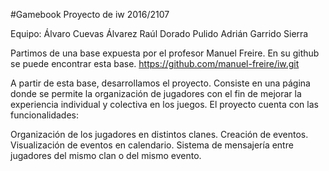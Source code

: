 #Gamebook
Proyecto de iw 2016/2107

Equipo: Álvaro Cuevas Álvarez Raúl Dorado Pulido Adrián Garrido Sierra

Partimos de una base expuesta por el profesor Manuel Freire. En su github se puede encontrar esta base. https://github.com/manuel-freire/iw.git

A partir de esta base, desarrollamos el proyecto. Consiste en una página donde se permite la organización de jugadores con el fin de mejorar la experiencia individual y colectiva en los juegos. El proyecto cuenta con las funcionalidades:

Organización de los jugadores en distintos clanes.
Creación de eventos.
Visualización de eventos en calendario.
Sistema de mensajería entre jugadores del mismo clan o del mismo evento.
